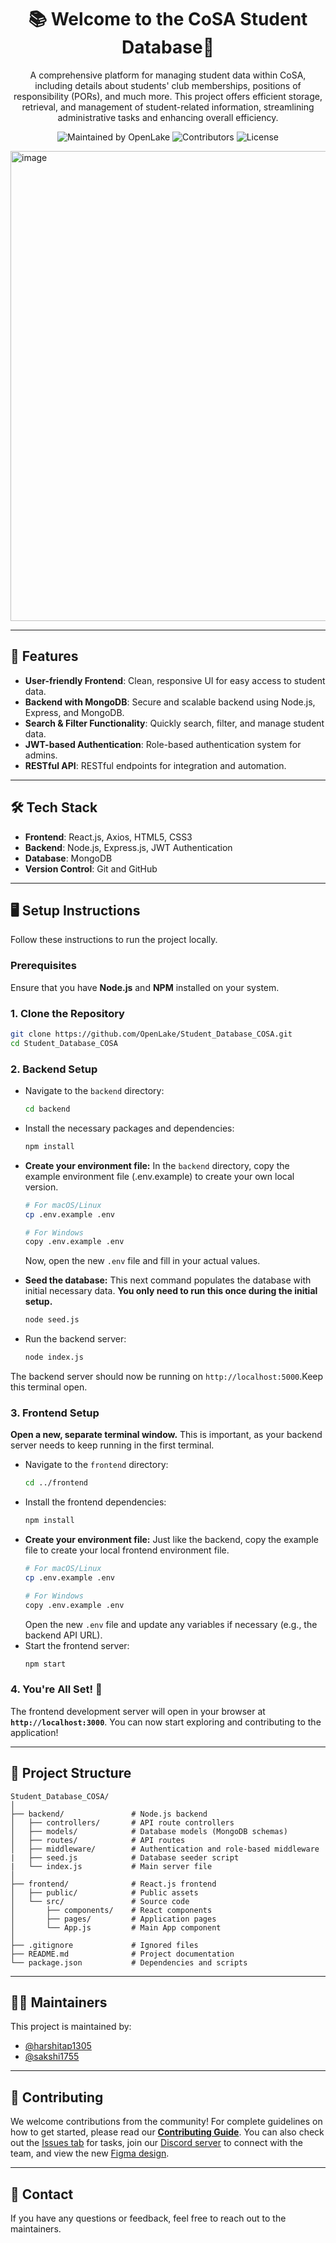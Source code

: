 <h1 align="center">📚 Welcome to the CoSA Student Database👋</h1>

<p align="center">
A comprehensive platform for managing student data within CoSA, including details about students' club memberships, positions of responsibility (PORs), and much more. This project offers efficient storage, retrieval, and management of student-related information, streamlining administrative tasks and enhancing overall efficiency.

</p>

<p align="center">
  <img src="https://img.shields.io/badge/Maintained%20By-OpenLake-green.svg" alt="Maintained by OpenLake">
  <img src="https://img.shields.io/badge/Maintainers-2-yellow.svg" alt="Contributors">
  <img src="https://img.shields.io/badge/license-MIT-blue.svg" alt="License">
</p>
<img width="1071" height="752" alt="image" src="https://github.com/user-attachments/assets/bcd44ac4-4a52-409c-86eb-bb77f0058316" />

---

## 🚀 Features

- **User-friendly Frontend**: Clean, responsive UI for easy access to student data.
- **Backend with MongoDB**: Secure and scalable backend using Node.js, Express, and MongoDB.
- **Search & Filter Functionality**: Quickly search, filter, and manage student data.
- **JWT-based Authentication**: Role-based authentication system for admins.
- **RESTful API**: RESTful endpoints for integration and automation.

---

## 🛠️ Tech Stack

- **Frontend**: React.js, Axios, HTML5, CSS3
- **Backend**: Node.js, Express.js, JWT Authentication
- **Database**: MongoDB
- **Version Control**: Git and GitHub

---

## 🖥️ Setup Instructions

Follow these instructions to run the project locally.

### Prerequisites

Ensure that you have **Node.js** and **NPM** installed on your system.

### 1. Clone the Repository

```bash
git clone https://github.com/OpenLake/Student_Database_COSA.git
cd Student_Database_COSA
```

### 2. Backend Setup

- Navigate to the `backend` directory:
  ```bash
  cd backend
  ```
- Install the necessary packages and dependencies:
  ```bash
  npm install
  ```
- **Create your environment file:**
  In the `backend` directory, copy the example environment file (.env.example) to create your own local version.
  ```bash
  # For macOS/Linux
  cp .env.example .env
  
  # For Windows
  copy .env.example .env
  ```
  Now, open the new `.env` file and fill in your actual values.

- **Seed the database:**
  This next command populates the database with initial necessary data. **You only need to run this once during the initial setup.**
  ```bash
  node seed.js
  ```
- Run the backend server:
  ```bash
  node index.js
  ```
The backend server should now be running on `http://localhost:5000`.Keep this terminal open.

### 3. Frontend Setup
**Open a new, separate terminal window.** This is important, as your backend server needs to keep running in the first terminal.
- Navigate to the `frontend` directory:
  ```bash
  cd ../frontend
  ```
- Install the frontend dependencies:
  ```bash
  npm install
  ```
- **Create your environment file:**
  Just like the backend, copy the example file to create your local frontend environment file.
  ```bash
  # For macOS/Linux
  cp .env.example .env

  # For Windows
  copy .env.example .env
  ```
  Open the new `.env` file and update any variables if necessary (e.g., the backend API URL).
- Start the frontend server:
  ```bash
  npm start
  ```

### 4. You're All Set! 🎉

The frontend development server will open in your browser at **`http://localhost:3000`**. You can now start exploring and contributing to the application!

---

## 📂 Project Structure

```
Student_Database_COSA/
│
├── backend/               # Node.js backend
│   ├── controllers/       # API route controllers
│   ├── models/            # Database models (MongoDB schemas)
│   ├── routes/            # API routes
│   ├── middleware/        # Authentication and role-based middleware 
|   ├── seed.js            # Database seeder script
|   └── index.js           # Main server file
│
├── frontend/              # React.js frontend
│   ├── public/            # Public assets
│   └── src/               # Source code
│       ├── components/    # React components
│       ├── pages/         # Application pages
│       └── App.js         # Main App component
│
├── .gitignore             # Ignored files
├── README.md              # Project documentation
└── package.json           # Dependencies and scripts
```

---

## 🧑‍💻 Maintainers

This project is maintained by:

- [@harshitap1305](https://github.com/harshitap1305)
- [@sakshi1755](https://github.com/sakshi1755)

---

## 🤝 Contributing
We welcome contributions from the community! For complete guidelines on how to get started, please read our **[Contributing Guide](CONTRIBUTING.md)**.
You can also check out the [Issues tab](https://github.com/OpenLake/Student_Database_COSA/issues) for tasks, join our [Discord server](https://discord.gg/4ygfBmjW) to connect with the team, and view the new [Figma design](https://www.figma.com/design/30y4S7ZfFo92GAwV2uacOG/Student-DB_CoSA?node-id=0-1&t=e95ozkVrFmlxgdOK-1).

---

## 📧 Contact

If you have any questions or feedback, feel free to reach out to the maintainers.
